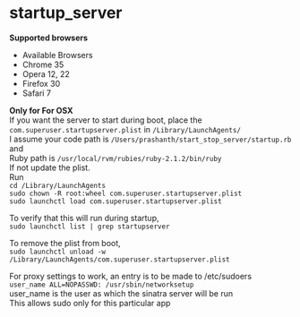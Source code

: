 startup_server  
==============  

**Supported browsers**  
 - Available Browsers  
 - Chrome 35  
 - Opera 12, 22  
 - Firefox 30  
 - Safari 7  
  
**Only for For OSX**  
If you want the server to start during boot, place the `com.superuser.startupserver.plist` in `/Library/LaunchAgents/`  
I assume your code path is `/Users/prashanth/start_stop_server/startup.rb` and  
Ruby path is `/usr/local/rvm/rubies/ruby-2.1.2/bin/ruby`  
If not update the plist.  
Run  
`cd /Library/LaunchAgents`  
`sudo chown -R root:wheel com.superuser.startupserver.plist`  
`sudo launchctl load com.superuser.startupserver.plist`  
  
To verify that this will run during startup,  
`sudo launchctl list | grep startupserver`  
  
To remove the plist from boot,  
`sudo launchctl unload -w /Library/LaunchAgents/com.superuser.startupserver.plist`  


For proxy settings to work, an entry is to be made to /etc/sudoers  
`user_name ALL=NOPASSWD: /usr/sbin/networksetup`  
user_name is the user as which the sinatra server will be run  
This allows sudo only for this particular app
